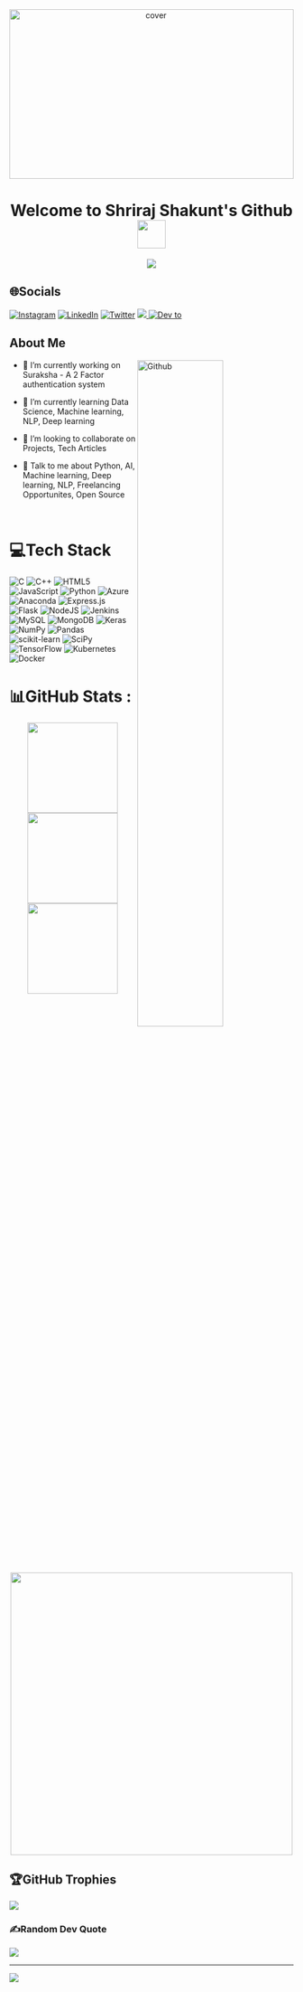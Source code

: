 <div align="center">
<img width="100%" height = "300px" src="https://braydoncoyer.dev/_next/image?url=https%3A%2F%2Fres.cloudinary.com%2Fbraydoncoyer%2Fimage%2Fupload%2Fv1642953750%2Fglowing_gradient_background_tailwind_banner.jpg&w=1200&q=75" alt="cover" />
</div>

<h1 align="center"> Welcome to Shriraj Shakunt's Github <img src = "https://raw.githubusercontent.com/MartinHeinz/MartinHeinz/master/wave.gif" width = 50px> </h1>

<p align="center">
  <a href="https://git.io/typing-svg"><img src="https://readme-typing-svg.herokuapp.com?size=25&duration=3000&color=F70000&lines=Hola+Fellow+%3C+Developers%2F+%3E+!+!;Devops++intern+%40CRMNEXT;Always+Learning+New+things;Thank+You+for+taking+time;to+view+my+GitHub+Profile.;%F0%9F%98%84"></a>
</p>

## 🌐Socials
[![Instagram](https://img.shields.io/badge/Instagram-%23E4405F.svg?logo=Instagram&logoColor=white)](https://instagram.com/https://www.instagram.com/shakunt_r_a_j/) [![LinkedIn](https://img.shields.io/badge/LinkedIn-%230077B5.svg?logo=linkedin&logoColor=white)](https://linkedin.com/in/https://www.linkedin.com/in/shakunt-raj-5a71a71b5/) [![Twitter](https://img.shields.io/badge/Twitter-%231DA1F2.svg?logo=Twitter&logoColor=white)](https://twitter.com/https://twitter.com/JShakunt/) <a href="mailto:shakunt1202@gmail.com">
    <img src="https://img.shields.io/badge/Gmail-D14836?logo=gmail&logoColor=white">
   <a/>
   [![Dev to](https://img.shields.io/badge/dev.to-0A0A0A?logo=dev.to&logoColor=white)](https://dev.to/shakunt)
<h2> About Me</h2>

<img width="55%" align="right" alt="Github" src="https://media1.giphy.com/media/eVSqI3mZYfaDIXYsnS/giphy.gif" />


- 🔭 I’m currently working on Suraksha - A 2 Factor authentication system

- 🌱 I’m currently learning Data Science, Machine learning, NLP, Deep learning 

- 👯 I’m looking to collaborate on Projects, Tech Articles 

- 💬 Talk to me about Python, AI, Machine learning, Deep learning, NLP, Freelancing Opportunites, Open Source 


<br>
   

# 💻Tech Stack
![C](https://img.shields.io/badge/c-%2300599C.svg?style=plastic&logo=c&logoColor=white) ![C++](https://img.shields.io/badge/c++-%2300599C.svg?style=plastic&logo=c%2B%2B&logoColor=white) ![HTML5](https://img.shields.io/badge/html5-%23E34F26.svg?style=plastic&logo=html5&logoColor=white) ![JavaScript](https://img.shields.io/badge/javascript-%23323330.svg?style=plastic&logo=javascript&logoColor=%23F7DF1E) ![Python](https://img.shields.io/badge/python-3670A0?style=plastic&logo=python&logoColor=ffdd54) ![Azure](https://img.shields.io/badge/azure-%230072C6.svg?style=plastic&logo=azure-devops&logoColor=white) ![Anaconda](https://img.shields.io/badge/Anaconda-%2344A833.svg?style=plastic&logo=anaconda&logoColor=white) ![Express.js](https://img.shields.io/badge/express.js-%23404d59.svg?style=plastic&logo=express&logoColor=%2361DAFB) ![Flask](https://img.shields.io/badge/flask-%23000.svg?style=plastic&logo=flask&logoColor=white) ![NodeJS](https://img.shields.io/badge/node.js-6DA55F?style=plastic&logo=node.js&logoColor=white) ![Jenkins](https://img.shields.io/badge/jenkins-%232C5263.svg?style=plastic&logo=jenkins&logoColor=white) ![MySQL](https://img.shields.io/badge/mysql-%2300f.svg?style=plastic&logo=mysql&logoColor=white) ![MongoDB](https://img.shields.io/badge/MongoDB-%234ea94b.svg?style=plastic&logo=mongodb&logoColor=white) ![Keras](https://img.shields.io/badge/Keras-%23D00000.svg?style=plastic&logo=Keras&logoColor=white) ![NumPy](https://img.shields.io/badge/numpy-%23013243.svg?style=plastic&logo=numpy&logoColor=white) ![Pandas](https://img.shields.io/badge/pandas-%23150458.svg?style=plastic&logo=pandas&logoColor=white) ![scikit-learn](https://img.shields.io/badge/scikit--learn-%23F7931E.svg?style=plastic&logo=scikit-learn&logoColor=white) ![SciPy](https://img.shields.io/badge/SciPy-%230C55A5.svg?style=plastic&logo=scipy&logoColor=%white) ![TensorFlow](https://img.shields.io/badge/TensorFlow-%23FF6F00.svg?style=plastic&logo=TensorFlow&logoColor=white) ![Kubernetes](https://img.shields.io/badge/kubernetes-%23326ce5.svg?style=plastic&logo=kubernetes&logoColor=white) ![Docker](https://img.shields.io/badge/docker-%230db7ed.svg?style=plastic&logo=docker&logoColor=white)


# 📊GitHub Stats :

<p align="center">
      <img
        height="160em"
        src="https://github-readme-stats.vercel.app/api?username=shakunt1202&theme=dark&hide_border=true&include_all_commits=true&count_private=false"
      />
    <img
        height="160em"
        src="https://github-readme-stats.vercel.app/api/top-langs/?username=shakunt1202&theme=dark&hide_border=true&include_all_commits=true&count_private=false&layout=compact"
      />
      <img
        height="160em"
        src="https://github-readme-streak-stats.herokuapp.com/?user=shakunt1202&theme=dark&hide_border=true"
      />
  <img
        height="500cm"
        src="https://activity-graph.herokuapp.com/graph?username=shakunt1202&bg_color=000000&color=9e4c98&line=9e4c98&point=403d3d&area=true&hide_border=true"
      />
  </p>
      
    
## 🏆GitHub Trophies
![](https://github-profile-trophy.vercel.app/?username=shakunt1202&theme=radical&no-frame=true&no-bg=false&margin-w=4)

### ✍️Random Dev Quote
![](https://quotes-github-readme.vercel.app/api?type=horizontal&theme=dark)

---
[![](https://visitcount.itsvg.in/api?id=shakunt1202&icon=1&color=9)](https://visitcount.itsvg.in)



